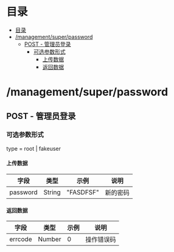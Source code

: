 # 目录
- [目录](#目录)
- [/management/super/password](#managementsuperpassword)
    - [POST - 管理员登录](#post---管理员登录)
        - [可选参数形式](#可选参数形式)
            - [上传数据](#上传数据)
            - [返回数据](#返回数据)

# /management/super/password
## POST - 管理员登录
### 可选参数形式
type = root | fakeuser 

#### 上传数据
| 字段     | 类型   | 示例      | 说明     |
| -------- | ------ | --------- | -------- |
| password | String | "FASDFSF" | 新的密码 |

#### 返回数据
| 字段    | 类型   | 示例 | 说明       |
| ------- | ------ | ---- | ---------- |
| errcode | Number | 0    | 操作错误码 |
